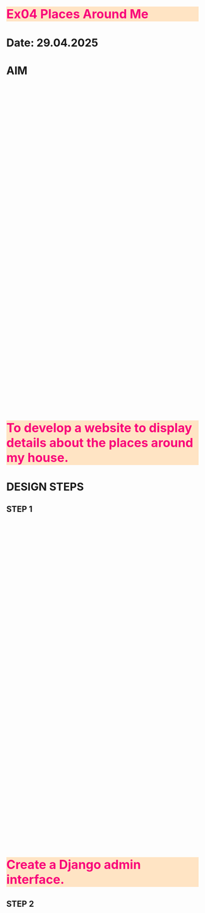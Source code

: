  Ex04 Places Around Me
# Date: 29.04.2025
# AIM
To develop a website to display details about the places around my house.

# DESIGN STEPS
## STEP 1
Create a Django admin interface.

## STEP 2
Download your city map from Google.

## STEP 3
Using <map> tag name the map.

## STEP 4
Create clickable regions in the image using <area> tag.

## STEP 5
Write HTML programs for all the regions identified.

## STEP 6
Execute the programs and publish them.

# CODE

<!DOCTYPE html>

 <html>
     <head>
     <meta charset="UTF-8">
    <meta name="viewport" content=" device-width, initial-scale=100%">
    <title>image map</title>
    <link rel="stylesheet" href="image.css">
     </head>

 <body>
    <div id="container">
        <div id="image-container">
    



<!-- Image Map Generated by http://www.image-map.net/ -->
 <img src="Screenshot 2024-12-05 135742.png" usemap="#image-map">

<map name="image-map">
    <area target="" alt="saveetha engineering collage" title="saveetha engineering collage" href="saveetha.html" coords="86,391,447,176" shape="rect">
    <area target="" alt="Bala murugan temple" title="Bala murugan temple" href="bala.html" coords="144,534,138" shape="circle">
    <area target="" alt="queens land" title="queens land" href="queen.html" coords="689,6,1137,215" shape="rect">
    <area target="" alt="dmi" title="dmi" href="dmi.html" coords="783,588,1157,747,804,616,1175,719" shape="0">
    </map>
        </div>
    </div>
     </body>
     </html>"

dmi.html
   
 <!DOCTYPE html>
 <html>
    <head>
        <meta charset="UTF-8">
    <meta name="viewport" content=" device-width, initial-scale=70%">
    <title>image map</title>
    <link rel="stylesheet" href="image.css">
     </head>

<body  style=" height: 400px;width: 1500px;">

 <p>DMI cricket ground is very big grond in poonthamali . that is located in near chambarabakam lake and the ground owned by DMI collage of engneering .The college conducts annual sports day, which has track and field events, individual games and encourages the students, staff and inmates / workers of the college to take part actively. To promote healthy competition among the students in the activities and foster qualities like leadership, loyalty and co – operation, the students are divided into the four college houses namely the Red, Blue, Green and Yellow.</p>
     </body>
     <style>
    body{
        background-image:url(dmi.jpeg) ;
        width: 1200px;
        height: 700px;
        background-repeat: round;
        size: 1000px*1000px;
    }
    p{
        margin-top: 900px;
        color: rgb(13, 87, 90);
        font-size:xx-large ;
        font-weight: bolder;
        background-color: beige;
    }
     </style>
    </html>

queen.html
        
  <!DOCTYPE html>
<html>
    <head>
        <meta charset="UTF-8">
    <meta name="viewport" content=" device-width, initial-scale=70%">
    <title>image map</title>
    <link rel="stylesheet" href="image.css">
     </head>

<body  style=" height: 400px;width: 1500px;">

 <p>While Queens Land amusement park offers decent value for the price paid, there are some areas for improvement. The swimming pool and Niagara Falls attractions are only available for a short period from 1:30 PM to 4:00 PM, which may not provide visitors with sufficient time to fully enjoy these features, leading to potential dissatisfaction. Additionally, the absence of water slide games is a notable drawback, as these are popular attractions in many amusement parks.
    </p>
    </body>
     <style>
    body{
        background-image:url(queens.jpeg) ;
        width: 1200px;
        height: 700px;
        background-repeat: round;
        size: 1000px*1000px;
    }
    p{
        margin-top: 900px;
        color: rgb(0, 0, 0);
        font-size: xx-large;
        font-weight: bolder;
        background-color: antiquewhite;
    }
       </style>
     </html>

saveetha.html
    
<!DOCTYPE html>
<html>
    <head>
        <meta charset="UTF-8">
    <meta name="viewport" content=" device-width, initial-scale=70%">
    <title>image map</title>
    <link rel="stylesheet" href="image.css">
    </head>

 <body  style=" height: 400px;width: 1500px;">

 <p>Saveetha Engineering College (SEC) was established in 2001, by the Founder Chairman Dr. N. M. Veeraiyan, a committed and dedicated Medical Professional.
    SEC has a total strength of 4349 students in 15 UG courses, 8 PG Courses including MBA, MS by Research and Doctoral programs (PhD)  in five Departments.
    National Board of Accredition NBA has Accredited 5 UG courses.
    Ranked 96 by NIRF- National Institute Ranking Framework for the academic year 2017-18 among all IITs, Central, State and Private Institutions in India. 
    Awarded 'A' GRADE with a high score of 3.19 on a scale of 4 by the National Assessment and Accreditation Council (NAAC) for 5 Years.
    SEC awarded AUTONOMOUS status by the UGC from the academic year 2019-2020.
    SEC is recognized as a Scientific and Industrial Research Organization (SIRO) by the Department of Scientific and Industrial Research (DSIR), Government of India.
    Five Research Centres recognised by Anna University
    MoU's with Reputed Academic Institutions in India and Abroad  .</p>
    </body>

 <style>
   
    body{
        background-image:url(saveeth.jpeg) ;
        width: 1200px;
        height: 700px;
        size: 1000px*1000px;
          }
    p{
        margin-top: 900px;
        color: rgb(248, 5, 5);
        font-size: xx-large;
        font-weight: bolder;
        background-color: bisque;
        }

    </style>

    </html>

bala.html
    
 <!DOCTYPE html>
   
 <html>
    <head>
        <meta charset="UTF-8">
    <meta name="viewport" content=" device-width, initial-scale=70%">
    <title>image map</title>
    <link rel="stylesheet" href="image.css">
    </head>

 <body  style=" height: 400px;width: 1500px;">
   
 <p>Tallest Monolithic Balamurugan (40 feet and 150 tonnes) at Saveetha Medical College premises, Thandalam, Chennai*.
    The Kudamuzhukku Nanneerattu Vizha / Maha Kumbabishegam of the tallest monolithic Deity of Swamy Balamurugan was held at Saveetha Medical College premises at Chennai on 31.03.21.
    The function was presided by Thavathiru Rathnagiri Balamurugan Adimai Swamigal, Perur Peradhinam Thavathiru Shanthalinga Marudhachala Swamigal, Vadalur Thavathiru Ooran Swamigal, Thavathiru Sachithanantha Kalavai Swamigal, Kowmara Madalaya Thavathiru Kumaragurubara Swamigal and Mailam Bommapura Adhinam Sivagnana Balaya Swamigal.
    The Honourable Governor of Telangana and Pondicherry Dr. Tamizhisai Soundararajan participated in the function..</p>
    </body>

<style>
    body{
        background-image:url(bala.jpeg) ;
        width: 1200px;
        height: 700px;
        size: 1000px*1000px;
       }
    p{
        margin-top: 900px;
        color: rgb(249, 4, 122);
        font-size: xx-large;
        font-weight: bolder;

        background-color: bisque;
   }


    </style>

 </html>

# OUTPUT

![392891947-e330be59-ac15-4f28-afd8-d412211518b0](https://github.com/user-attachments/assets/a96c31ca-dfd8-4f10-8b53-21e6b7725f57)



![392892508-342ddadb-9f6f-419a-8f57-d3c596a09c7d](https://github.com/user-attachments/assets/37a9b21f-45fc-4420-aaca-c10110e2d294)



![392892403-47104c3a-fc66-4b1a-9b34-34fd6bb408f0](https://github.com/user-attachments/assets/8a36d187-f331-474b-9ab9-f2a2a9f42482)

# RESULT
The program for implementing image maps using HTML is executed successfully.
